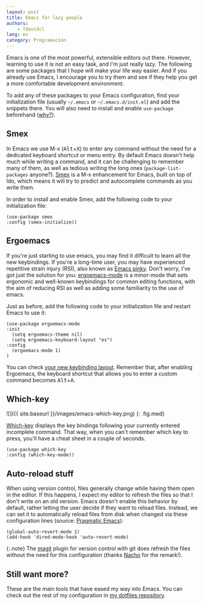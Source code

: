```yaml
---
layout: post
title: Emacs for lazy people
authors:
    - fdavidcl
lang: en
category: Programación
---
```


Emacs is one of the most powerful, extensible editors out there.
However, learning to use it is not an easy task, and I'm just really
lazy. The following are some packages that I hope will make your life
way easier. And if you already use Emacs, I encourage you to try them
and see if they help you get a more comfortable development environment.

To add any of these packages to your Emacs configuration, find your 
initialization file (usually `~/.emacs` or `~/.emacs.d/init.el`) and
add the snippets there. You will also need to install and enable `use-package` 
beforehand ([why?](http://www.lunaryorn.com/posts/my-emacs-configuration-with-use-package.html)).

<!--more-->

Smex
----

In Emacs we use M-x
(<kbd>Alt</kbd>+<kbd>X</kbd>) to enter any
command without the need for a dedicated keyboard shortcut or menu
entry. By default Emacs doesn't help much while writing a command, and
it can be challenging to remember many of them, as well as tedious
writing the long ones (`package-list-packages` anyone?).
[Smex](https://github.com/nonsequitur/smex/) is a M-x enhancement for
Emacs, built on top of Ido, which means it will try to predict and
autocomplete commands as you write them.

In order to install and enable Smex, add the following code to your
initialization file:

~~~common_lisp
(use-package smex
:config (smex-initialize))
~~~

Ergoemacs
---------

If you're just starting to use emacs, you may find it difficult to learn
all the new keybindings. If you're a long-time user, you may have
experienced repetitive strain injury (RSI), also known as [Emacs
pinky](https://en.wikipedia.org/wiki/Emacs#Emacs_pinky). Don't worry,
I've got just the solution for you:
[ergoemacs-mode](https://ergoemacs.github.io/index.html) is a minor-mode
that sets ergonomic and well-known keybindings for common editing
functions, with the aim of reducing RSI as well as adding some
familiarity to the use of emacs.

Just as before, add the following code to your initialization file and
restart Emacs to use it:

~~~common_lisp
(use-package ergoemacs-mode
:init
  (setq ergoemacs-theme nil)
  (setq ergoemacs-keyboard-layout "es")
:config
  (ergoemacs-mode 1)
)
~~~

You can check [your new keybinding
layout](https://ergoemacs.github.io/key-setup.html). Remember that,
after enabling Ergoemacs, the keyboard shortcut that allows you to enter
a custom command becomes
<kbd>Alt</kbd>+<kbd>A</kbd>.

Which-key
---------

![]({{ site.baseurl }}/images/emacs-which-key.png)
{: .fig.med}

[Which-key](https://github.com/justbur/emacs-which-key) displays the key
bindings following your currently entered incomplete command. That way,
when you can't remember which key to press, you'll have a cheat sheet in
a couple of seconds.

~~~common_lisp
(use-package which-key
:config (which-key-mode))
~~~

Auto-reload stuff
-----------------

When using version control, files generally change while having them
open in the editor. If this happens, I expect my editor to refresh the
files so that I don't write on an old version. Emacs doesn't enable this
behavior by default, rather letting the user decide if they want to
reload files. Instead, we can set it to automatically reload files from
disk when changed via these configuration lines (source: [Pragmatic
Emacs](http://pragmaticemacs.com/emacs/automatically-revert-buffers/)):

~~~common_lisp
(global-auto-revert-mode 1)
(add-hook 'dired-mode-hook 'auto-revert-mode)
~~~

{:.note}
The [magit](https://magit.vc/) plugin for version control with git does
refresh the files without the need for this configuration (thanks [Nacho](https://ncordon.github.io/)
for the remark!).

Still want more?
-------------------

These are the main tools that have eased my way into Emacs. You can check out the rest of my configuration in [my dotfiles repository](https://github.com/fdavidcl/dotfiles/tree/master/emacs).
